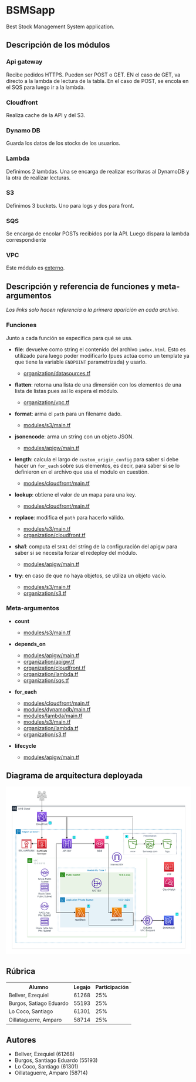 # BSMSapp

Best Stock Management System application.

## Descripción de los módulos

### Api gateway

Recibe pedidos HTTPS. Pueden ser POST o GET. EN el caso de GET, va directo a la lambda de lectura de la tabla. En el caso de POST, se encola en el SQS para luego ir a la lambda.

### Cloudfront

Realiza cache de la API y del S3.

### Dynamo DB

Guarda los datos de los stocks de los usuarios.

### Lambda

Definimos 2 lambdas.
Una se encarga de realizar escrituras al DynamoDB y la otra de realizar lecturas.

### S3

Definimos 3 buckets. Uno para logs y dos para front.

### SQS

Se encarga de encolar POSTs recibidos por la API. Luego dispara la lambda correspondiente

### VPC

Este módulo es [externo](https://registry.terraform.io/modules/terraform-aws-modules/vpc/aws/latest).

## Descripción y referencia de funciones y meta-argumentos

*Los links solo hacen referencia a la primera aparición en cada archivo.*

### Funciones
Junto a cada función se especifica para qué se usa.

- **file**: devuelve como string el contenido del archivo `index.html`. Esto es utilizado para luego poder modificarlo (pues actúa como un template ya que tiene la variable `ENDPOINT` parametrizada) y usarlo.
    + [organization/datasources.tf](terraform/organization/datasources.tf#L14)

- **flatten**: retorna una lista de una dimensión con los elementos de una lista de listas pues así lo espera el módulo.
    + [organization/vpc.tf](terraform/organization/vpc.tf#L78)

- **format**: arma el `path` para un filename dado.
    + [modules/s3/main.tf](terraform/modules/s3/main.tf#L39)

- **jsonencode**: arma un string con un objeto JSON.
    + [modules/apigw/main.tf](terraform/modules/apigw/main.tf#L89)

- **length**: calcula el largo de `custom_origin_config` para saber si debe hacer un `for_each` sobre sus elementos, es decir, para saber si se lo definieron en el archivo que usa el módulo en cuestión.
    + [modules/cloudfront/main.tf](terraform/modules/cloudfront/main.tf#L20)

- **lookup**: obtiene el valor de un mapa para una key.
    + [modules/cloudfront/main.tf](terraform/modules/cloudfront/main.tf#L16)

- **replace**: modifica el `path` para hacerlo válido.
    + [modules/s3/main.tf](terraform/modules/s3/main.tf#L38)
    + [organization/cloudfront.tf](terraform/organization/cloudfront.tf#L13)

- **sha1**: computa el `SHA1` del string de la configuración del apigw para saber si se necesita forzar el redeploy del módulo.
    + [modules/apigw/main.tf](terraform/modules/apigw/main.tf#L103)

- **try**: en caso de que no haya objetos, se utiliza un objeto vacío.
    + [modules/s3/main.tf](terraform/modules/s3/main.tf#L35)
    + [organization/s3.tf](terraform/organization/s3.tf#L10)
    

### Meta-argumentos

- **count**
    + [modules/s3/main.tf](terraform/modules/s3/main.tf#L18)

- **depends_on**
    + [modules/apigw/main.tf](terraform/modules/apigw/main.tf#L78)
    + [organization/apigw.tf](terraform/organization/apigw.tf#L8)
    + [organization/cloudfront.tf](terraform/organization/cloudfront.tf#L3)
    + [organization/lambda.tf](terraform/organization/lambda.tf#L9)
    + [organization/sqs.tf](terraform/organization/sqs.tf#L8)

- **for_each**
    + [modules/cloudfront/main.tf](terraform/modules/cloudfront/main.tf#L12)
    + [modules/dynamodb/main.tf](terraform/modules/dynamodb/main.tf#L12)
    + [modules/lambda/main.tf](terraform/modules/lambda/main.tf#L15)
    + [modules/s3/main.tf](terraform/modules/s3/main.tf#L35)
    + [organization/lambda.tf](terraform/organization/lambda.tf#L2)
    + [organization/s3.tf](terraform/organization/s3.tf#L2)

- **lifecycle**
    + [modules/apigw/main.tf](terraform/modules/apigw/main.tf#L114)

## Diagrama de arquitectura deployada

<img src="docs/architecture.png" alt="architecture" width="800"/>

## Rúbrica

<table>
    <tr>
        <th>Alumno</th>
        <th>Legajo</th>
        <th>Participación</th>
    </tr>
    <tr>
        <td>Bellver, Ezequiel</td>
        <td>61268</td>
        <td>25%</td>
    </tr>
    <tr>
        <td>Burgos, Satiago Eduardo</td>
        <td>55193</td>
        <td>25%</td>
    </tr>
    <tr>
        <td>Lo Coco, Santiago</td>
        <td>61301</td>
        <td>25%</td>
    </tr>
    <tr>
        <td>Oillataguerre, Amparo</td>
        <td>58714</td>
        <td>25%</td>
    </tr>
</table>

## Autores
- Bellver, Ezequiel (61268)
- Burgos, Santiago Eduardo (55193)
- Lo Coco, Santiago (61301)
- Oillataguerre, Amparo (58714)


